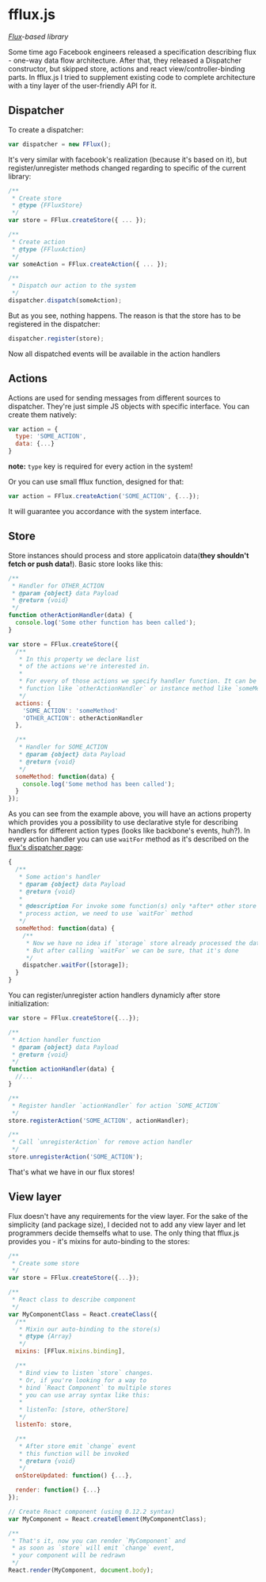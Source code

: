 fflux.js
==========
*[Flux](https://facebook.github.io/flux/)-based library*

Some time ago Facebook engineers released a specification describing flux - one-way data flow architecture. After that, they released a Dispatcher constructor, but skipped store, actions and react view/controller-binding parts. In fflux.js I tried to supplement existing code to complete architecture with a tiny layer of the user-friendly API for it.

Dispatcher
-----------
To create a dispatcher:

```javascript
var dispatcher = new FFlux();
```

It's very similar with facebook's realization (because it's based on it), but register/unregister methods changed regarding to specific of the current library:

```javascript
/**
 * Create store
 * @type {FFluxStore}
 */
var store = FFlux.createStore({ ... });

/**
 * Create action
 * @type {FFluxAction}
 */
var someAction = FFlux.createAction({ ... });

/**
 * Dispatch our action to the system
 */
dispatcher.dispatch(someAction);
```

But as you see, nothing happens. The reason is that the store has to be registered in the dispatcher:


```javascript
dispatcher.register(store);

```

Now all dispatched events will be available in the action handlers

Actions
-------
Actions are used for sending messages from different sources to dispatcher. They're just simple JS objects with specific interface. You can create them natively:

```javascript
var action = {
  type: 'SOME_ACTION',
  data: {...}
}
```

**note:** `type` key is required for every action in the system!

Or you can use small fflux function, designed for that:

```javascript
var action = FFlux.createAction('SOME_ACTION', {...});
```
It will guarantee you accordance with the system interface.


Store
-----
Store instances should process and store applicatoin data(**they shouldn't fetch or push data!**). Basic store looks like this:

```javascript
/**
 * Handler for OTHER_ACTION
 * @param {object} data Payload
 * @return {void}
 */
function otherActionHandler(data) {
  console.log('Some other function has been called');
}

var store = FFlux.createStore({
  /**
   * In this property we declare list
   * of the actions we're interested in.
   *
   * For every of those actions we specify handler function. It can be independent
   * function like `otherActionHandler` or instance method like `someMethod`
   */
  actions: {
    'SOME_ACTION': 'someMethod'
    'OTHER_ACTION': otherActionHandler
  },

  /**
   * Handler for SOME_ACTION
   * @param {object} data Payload
   * @return {void}
   */
  someMethod: function(data) {
    console.log('Some method has been called');
  }
});
```

As you can see from the example above, you will have an actions property which provides you a possibility to use declarative style for describing handlers for different action types (looks like backbone's events, huh?). In every action handler you can use `waitFor` method as it's described on the [flux's dispatcher page](http://facebook.github.io/flux/docs/dispatcher.html#content):

```javascript
{
  /**
   * Some action's handler
   * @param {object} data Payload
   * @return {void}
   *
   * @description For invoke some function(s) only *after* other store
   * process action, we need to use `waitFor` method
   */
  someMethod: function(data) {
    /**
     * Now we have no idea if `storage` store already processed the data
     * But after calling `waitFor` we can be sure, that it's done
     */
    dispatcher.waitFor([storage]);
  }
}
```

You can register/unregister action handlers dynamicly after store initialization:

```javascript
var store = FFlux.createStore({...});

/**
 * Action handler function
 * @param {object} data Payload
 * @return {void}
 */
function actionHandler(data) {
  //...
}

/**
 * Register handler `actionHandler` for action `SOME_ACTION`
 */
store.registerAction('SOME_ACTION', actionHandler);

/**
 * Call `unregisterAction` for remove action handler
 */
store.unregisterAction('SOME_ACTION');
```

That's what we have in our flux stores!

View layer
------------------------------------------
Flux doesn't have any requirements for the view layer.
For the sake of the simplicity (and package size), I decided not to add any view layer and let programmers decide themselfs what to use. The only thing that fflux.js provides you - it's mixins for auto-binding to the stores:

```javascript
/**
 * Create some store
 */
var store = FFlux.createStore({...});

/**
 * React class to describe component
 */
var MyComponentClass = React.createClass({
  /**
   * Mixin our auto-binding to the store(s)
   * @type {Array}
   */
  mixins: [FFlux.mixins.binding],

  /**
   * Bind view to listen `store` changes.
   * Or, if you're looking for a way to 
   * bind `React Component` to multiple stores
   * you can use array syntax like this:
   * 
   * listenTo: [store, otherStore]
   */
  listenTo: store,

  /**
   * After store emit `change` event
   * this function will be invoked
   * @return {void}
   */
  onStoreUpdated: function() {...},

  render: function() {...}
});

// Create React component (using 0.12.2 syntax)
var MyComponent = React.createElement(MyComponentClass);

/**
 * That's it, now you can render `MyComponent` and
 * as soon as `store` will emit `change` event, 
 * your component will be redrawn
 */
React.render(MyComponent, document.body);
``` 